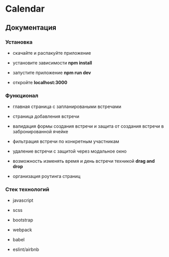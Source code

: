 # Calendar

## Документация

### Установка

- скачайте и распакуйте приложение

- установите зависимости **npm install**

- запустите приложение **npm run dev**

- откройте **localhost:3000**

### Функционал

- главная страница с запланироваными встречами

- страница добавления встречи

- валидация формы создания встречи и защита от создания встречи в забронированной ячейке

- фильтрация встречи по конкретным участникам

- удаление встречи с защитой через модальное окно

- возможность изменять время и день встречи техникой **drag and drop**

- организация роутинга страниц

### Стек технологий

- javascript

- scss

- bootstrap

- webpack

- babel

- eslint/airbnb
